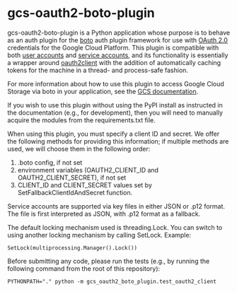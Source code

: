 # gcs-oauth2-boto-plugin

gcs-oauth2-boto-plugin is a Python application whose purpose is to behave as
an auth plugin for the [boto] auth plugin framework for use with [OAuth 2.0]
credentials for the Google Cloud Platform. This plugin is compatible with
both [user accounts] and [service accounts], and its functionality is
essentially a wrapper around [oauth2client]
with the addition of automatically caching tokens
for the machine in a thread- and process-safe fashion.

For more information about how to use this plugin to access Google Cloud Storage
via boto in your application, see the [GCS documentation].

If you wish to use this plugin without using the PyPI install as instructed in
the documentation (e.g., for development), then you will need to manually
acquire the modules from the requirements.txt file.


When using this plugin, you must specify a client ID and secret. We offer the
following methods for providing this information; if multiple methods are used,
we will choose them in the following order:

1. .boto config, if not set
2. environment variables (OAUTH2_CLIENT_ID and OAUTH2_CLIENT_SECRET), if not set
3. CLIENT_ID and CLIENT_SECRET values set by SetFallbackClientIdAndSecret function.

Service accounts are supported via key files in either JSON or .p12 format.
The file is first interpreted as JSON, with .p12 format as a fallback.

The default locking mechanism used is threading.Lock. You can switch to using
another locking mechanism by calling SetLock. Example:

```
SetLock(multiprocessing.Manager().Lock())
```


Before submitting any code, please run the tests (e.g., by running the following
command from the root of this repository):

    PYTHONPATH="." python -m gcs_oauth2_boto_plugin.test_oauth2_client

[boto]: https://github.com/boto/boto
[OAuth 2.0]: https://developers.google.com/accounts/docs/OAuth2Login
[user accounts]: https://developers.google.com/accounts/docs/OAuth2#installed
[service accounts]: https://developers.google.com/accounts/docs/OAuth2#serviceaccount
[oauth2client]: https://github.com/google/oauth2client
[GCS documentation]: https://developers.google.com/storage/docs/gspythonlibrary
